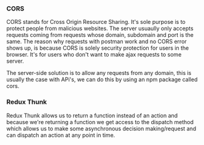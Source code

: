 ### CORS
CORS stands for Cross Origin Resource Sharing. It's sole purpose is to protect people from malicious websites. The server usuaully only accepts requests coming from requests whose domain, subdomain and port is the same. The reason why requests with postman work and no CORS error shows up, is because CORS is solely security protection for users in the browser. It's for users who don't want to make ajax requests to some server.

The server-side solution is to allow any requests from any domain, this is usually the case with APi's, we can do this by using an npm package called cors.

### Redux Thunk
Redux Thunk allows us to return a function instead of an action and because we're returning a function we get access to the dispatch method which allows us to make some asynchronous decision making/request and can dispatch an action at any point in time.
